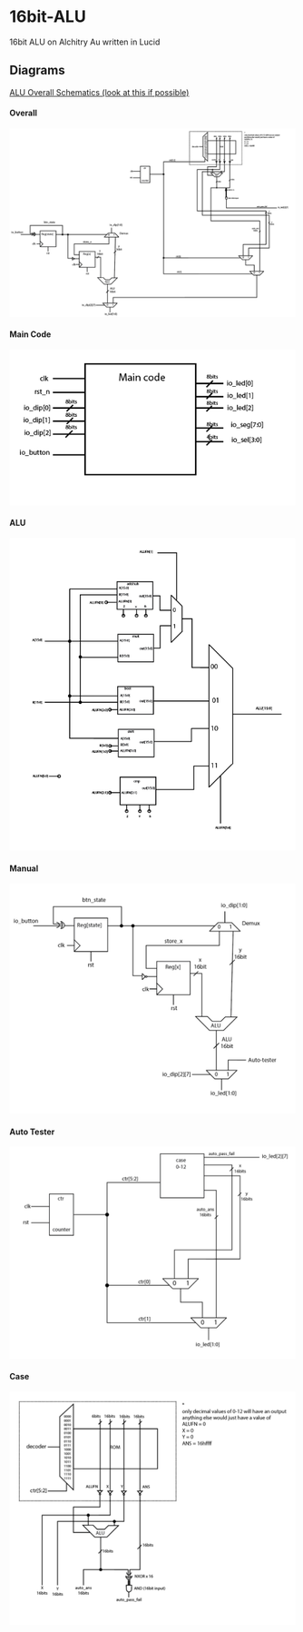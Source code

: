 # 16bit-ALU
16bit ALU on Alchitry Au written in Lucid

## Diagrams

[ALU Overall Schematics (look at this if possible)](https://github.com/LoJunKai/16bit-ALU/raw/main/media/week%208%20FPGA%20schematics.pdf)


#### Overall

![](https://github.com/LoJunKai/16bit-ALU/raw/main/media/overall.PNG)

#### Main Code

![](https://github.com/LoJunKai/16bit-ALU/raw/main/media/Main%20code.PNG)

#### ALU

![](https://github.com/LoJunKai/16bit-ALU/raw/main/media/ALU.PNG)

#### Manual

![](https://github.com/LoJunKai/16bit-ALU/raw/main/media/manual.PNG)

#### Auto Tester

![](https://github.com/LoJunKai/16bit-ALU/raw/main/media/auto%20tester.PNG)

#### Case

![](https://github.com/LoJunKai/16bit-ALU/raw/main/media/Case.PNG)
